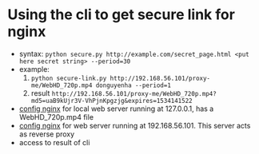 # Using the cli to get secure link for nginx
- syntax:
  `python secure.py http://example.com/secret_page.html <put here secret string> --period=30`
- example:
  1.  `python secure-link.py http://192.168.56.101/proxy-me/WebHD_720p.mp4 donguyenha --period=1`
  2.  result `http://192.168.56.101/proxy-me/WebHD_720p.mp4?md5=uaB9kUjr3V-VhPjnKpgzjg&expires=1534141522`
- [config nginx](https://raw.githubusercontent.com/alochym01/wowza/master/nginx/localhost.conf) for local web server running at 127.0.0.1, has a WebHD_720p.mp4 file
- [config nginx](https://raw.githubusercontent.com/alochym01/wowza/master/nginx/secure-link.conf) for web server running at 192.168.56.101. This server acts as reverse proxy
- access to result of cli
